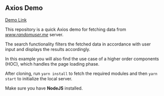 ## Axios Demo

[Demo Link](https://dbilgili.github.io/Axios-Demo/build/index.html)

This repository is a quick Axios demo for fetching data from _www.randomuser.me_ server.

The search functionality filters the fetched data in accordance with user input and displays the results accordingly.

In this example you will also find the use case of a higher order components (HOC), which handles the page loading phase.

After cloning, run `yarn install` to fetch the required modules and then `yarn start` to initialize the local server.

Make sure you have **NodeJS** installed.
